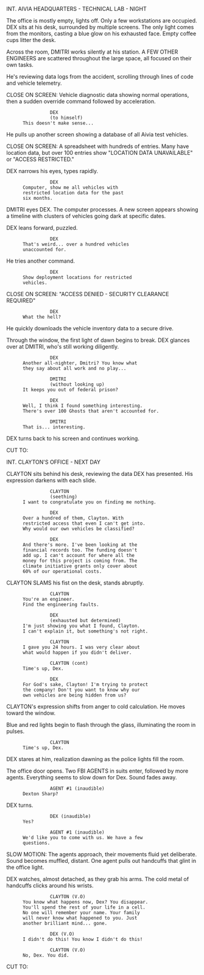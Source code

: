 INT. AIVIA HEADQUARTERS - TECHNICAL LAB - NIGHT

The office is mostly empty, lights off. Only a few workstations are 
occupied. DEX sits at his desk, surrounded by multiple screens. The only 
light comes from the monitors, casting a blue glow on his exhausted face. 
Empty coffee cups litter the desk.

Across the room, DMITRI works silently at his station. A FEW OTHER ENGINEERS 
are scattered throughout the large space, all focused on their own tasks.

He's reviewing data logs from the accident, scrolling through lines of 
code and vehicle telemetry.

CLOSE ON SCREEN: Vehicle diagnostic data showing normal operations, then 
a sudden override command followed by acceleration.

                    DEX
                    (to himself)
          This doesn't make sense...

He pulls up another screen showing a database of all Aivia test vehicles.

CLOSE ON SCREEN: A spreadsheet with hundreds of entries. Many have 
location data, but over 100 entries show "LOCATION DATA UNAVAILABLE" or 
"ACCESS RESTRICTED."

DEX narrows his eyes, types rapidly.

                    DEX
          Computer, show me all vehicles with 
          restricted location data for the past 
          six months.

DMITRI eyes DEX. The computer processes. A new screen appears showing a timeline with 
clusters of vehicles going dark at specific dates.

DEX leans forward, puzzled.

                    DEX
          That's weird... over a hundred vehicles 
          unaccounted for.

He tries another command.

                    DEX
          Show deployment locations for restricted 
          vehicles.

CLOSE ON SCREEN: "ACCESS DENIED - SECURITY CLEARANCE REQUIRED"

                    DEX
          What the hell?

He quickly downloads the vehicle inventory data to a secure drive.

Through the window, the first light of dawn begins to break. DEX glances 
over at DMITRI, who's still working diligently.

                    DEX
          Another all-nighter, Dmitri? You know what 
          they say about all work and no play...

                    DMITRI
                    (without looking up)
          It keeps you out of federal prison?

                    DEX
          Well, I think I found something interesting.
          There's over 100 Ghosts that aren't accounted for.

                    DMITRI
          That is... interesting.

DEX turns back to his screen and continues working.

CUT TO:

INT. CLAYTON'S OFFICE - NEXT DAY

CLAYTON sits behind his desk, reviewing the data DEX has presented. His 
expression darkens with each slide.

                    CLAYTON
                    (seething)
          I want to congratulate you on finding me nothing.

                    DEX
          Over a hundred of them, Clayton. With 
          restricted access that even I can't get into. 
          Why would our own vehicles be classified?

                    DEX
          And there's more. I've been looking at the 
          financial records too. The funding doesn't 
          add up. I can't account for where all the 
          money for this project is coming from. The 
          climate initiative grants only cover about 
          60% of our operational costs.

CLAYTON SLAMS his fist on the desk, stands abruptly.

                    CLAYTON
          You're an engineer.
          Find the engineering faults.

                    DEX
                    (exhausted but determined)
          I'm just showing you what I found, Clayton.
          I can't explain it, but something's not right.

                    CLAYTON
          I gave you 24 hours. I was very clear about 
          what would happen if you didn't deliver.

                    CLAYTON (cont)
          Time's up, Dex.

                    DEX
          For God's sake, Clayton! I'm trying to protect 
          the company! Don't you want to know why our 
          own vehicles are being hidden from us?

CLAYTON's expression shifts from anger to cold calculation. He moves toward the window.

Blue and red lights begin to flash through the glass, illuminating the room in pulses.

                    CLAYTON
          Time's up, Dex.

DEX stares at him, realization dawning as the police lights fill the room.

The office door opens. Two FBI AGENTS in suits enter, followed by 
more agents. Everything seems to slow down for Dex. Sound fades 
away.

                    AGENT #1 (inaudible)
          Dexton Sharp?

DEX turns. 

                    DEX (inaudible)
          Yes?

                    AGENT #1 (inaudible)
          We'd like you to come with us. We have a few
          questions.

SLOW MOTION: The agents approach, their movements fluid yet deliberate. 
Sound becomes muffled, distant. One agent pulls out handcuffs that glint 
in the office light.

DEX watches, almost detached, as they grab his arms. The cold metal of 
handcuffs clicks around his wrists.

                    CLAYTON (V.O)
          You know what happens now, Dex? You disappear. 
          You'll spend the rest of your life in a cell. 
          No one will remember your name. Your family 
          will never know what happened to you. Just 
          another brilliant mind... gone.

                    DEX (V.O)
          I didn't do this! You know I didn't do this!

                    CLAYTON (V.O)
          No, Dex. You did.

CUT TO:
